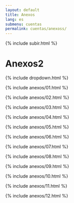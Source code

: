 ```yaml
---
layout: default
title: Anexos
lang: es
submenu: cuentas
permalink: cuentas/anexoss/
---
```


{% include subir.html %}

# Anexos2

{% include dropdown.html %}

{% include anexos/01.html %}

{% include anexos/02.html %}

{% include anexos/03.html %}

{% include anexos/04.html %}

{% include anexos/05.html %}

{% include anexos/06.html %}

{% include anexos/07.html %}

{% include anexos/08.html %}

{% include anexos/09.html %}

{% include anexos/10.html %}

{% include anexos/11.html %}

{% include anexos/12.html %}






